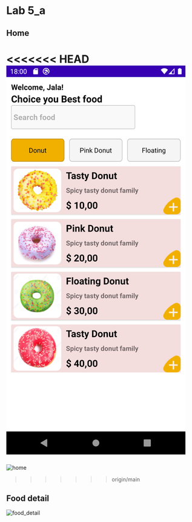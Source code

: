 # Lab 5_a
## Home
<<<<<<< HEAD
<img style="width=120px" src="image-demo/home.png">
=======
![home](https://user-images.githubusercontent.com/76101060/158160199-57e1106d-68ba-492b-90c9-058551cb2d82.png)
>>>>>>> origin/main

## Food detail
![food_detail](https://user-images.githubusercontent.com/76101060/158160244-226c1531-0e55-453a-8915-b0e4bc710e3d.png)
